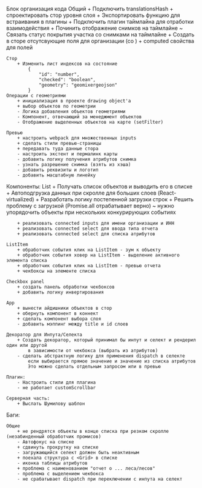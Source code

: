 Блок организация кода
    Общий
        + Подключить translationsHash
        + спроектировать стор уровня слоя
        + Экспортировать функцию для встраивания в плагины
        + Подключить плагин таймлайна для отработки взаимодействия
        + Починить отображение снимков на таймлайне
        ~ Связать статус покрытия участка со снимками на таймлайне
        + Создать в сторе отсутсвующие поля для организации (со )
        + computed свойства для полей

    Стор
        + Изменить лист индексов на состояние
            {
                "id": "number",
                "checked": "boolean",
                "geometry": "geomixergeojson"
            }
    Операции с геометриями
        + инициализация в проекте drawing object'a
        + выбор объектов по геометрии
        - Логика добавления объектов геометриями
        - Компонент, отвечающий за менеджмент объектов
        - Отображение выделенных объектов на карте (setFilter)

    Превью
        + настроить webpack для множественных inputs
        + сделать стили превью-страницы
        + передавать туда данные стора
        - настроить экстент и пермалинк карты
        - добавить логику получения атрибутов снимка
        - узнать разрешение снимка (взять из хэша)
        - добавить реквизиты и логотип
        - добавить масштабную линейку

Компоненты:
    List
        + Получать список объектов и выводить его в списке
        + Автоподгрузка данных при скролле для больших слоев (React-virtualized)
        + Разработать логику постепенной загрузки строк
        + Решить проблему с загрузкой (Promise.all отрабатывает верно)
        ~ нужно упорядочить объекты при нескольких конкурирующих событиях

        + реализовать connected inputs для имени организации и ИНН
        + реализовать connected select для ввода типа отчета
        + реализовать connected select для списка атрибутов

    ListItem
        + обработчик события клик на ListItem - зум к объекту
        + обработчик события ховер на ListItem - выделение активного элемента списка
        + обработчик события клик на ListItem - превью отчета
        + чекбоксы на элементе списка

    Checkbox panel
        + создать панель обработки чекбоксов
        + добавить логику инвертирования

    App
        + вынести айдишники объектов в стор
        + обернуть компонент в коннект
        + сделать компонент выбора слоя
        - добавить мэппинг между title и id слоев

    Декоратор для Инпута/Селекта
        + Создать декоратор, который принимал бы инпут и селект и рендерил один или другой
            в зависимости от чекбокса (выбрать из атрибутов)
        - сделать абстрактную логику для применения dispatch в селекте
            если выбирается прямое значение и значение из списка атрибутов
            Это можно сделать отдельным запросом или в превью

    Плагин:
        - Настроить стили для плагина
        - не работает customScrollbar

    Серверная часть:
        + Выслать Шумилову шаблон

Баги:

    Общие
        + не рендрятся объекты в конце списка при резком скролле (незабинденный обработчик промисов)
        - Автофокус на списке
        + сдвинуть прокрутку на списке
        - загружающийся селект должен быть неактивным
        + поехала структура с <Grid> в списке
        - иконка таблицы атрибутов
        + проблема с наименованием "отчет о ... леса/лесов"
        - проблема с выделением чекбокса
        - не срабатывает dispatch при переключении с инпута на селект
